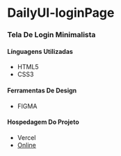 # DailyUI-loginPage

### Tela De Login Minimalista

#### Línguagens Utilizadas

- HTML5
- CSS3

#### Ferramentas De Design

- FIGMA

#### Hospedagem Do Projeto

- Vercel
- [Online](https://loginpage-dailyui-f7md8ob2g-kaikselhorst.vercel.app/)

